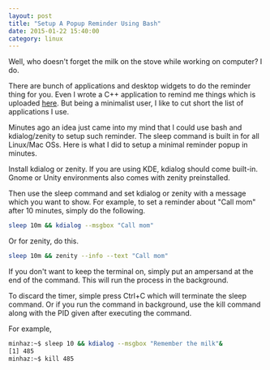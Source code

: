 ```yaml
---
layout: post
title: "Setup A Popup Reminder Using Bash"
date: 2015-01-22 15:40:00
category: linux
---
```

Well, who doesn't forget the milk on the stove while working on computer? I do.

There are bunch of applications and desktop widgets to do the reminder thing for you. Even I wrote a C++ application to remind me things which is uploaded [here](https://github.com/mdminhazulhaque/Reminder). But being a minimalist user, I like to cut short the list of applications I use.

Minutes ago an idea just came into my mind that I could use bash and kdialog/zenity to setup such reminder. The sleep command is built in for all Linux/Mac OSs. Here is what I did to setup a minimal reminder popup in minutes.

Install kdialog or zenity. If you are using KDE, kdialog should come built-in. Gnome or Unity environments also comes with zenity preinstalled.

Then use the sleep command and set kdialog or zenity with a message which you want to show. For example, to set a reminder about "Call mom" after 10 minutes, simply do the following.

```bash
sleep 10m && kdialog --msgbox "Call mom"
```

Or for zenity, do this.

```bash
sleep 10m && zenity --info --text "Call mom"
```

If you don't want to keep the terminal on, simply put an ampersand at the end of the command. This will run the process in the background.

To discard the timer, simple press Ctrl+C which will terminate the sleep command. Or if you run the command in background, use the kill command along with the PID given after executing the command.

For example,

```bash
minhaz:~$ sleep 10 && kdialog --msgbox "Remember the milk"&
[1] 485
minhaz:~$ kill 485
```
